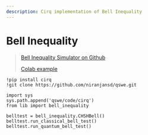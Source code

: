 ```yaml
---
description: Cirq implementation of Bell Inequality
---
```


# Bell Inequality

> [Bell Inequality Simulator on Github](lib/bell\_inequality.py)
>
> [Colab example](notebooks/Bell\_Inequality.ipynb)

```
!pip install cirq
!git clone https://github.com/niranjansd/qswe.git

import sys
sys.path.append('qswe/code/cirq')
from lib import bell_inequality

belltest = bell_inequality.CHSHBell()
belltest.run_classical_bell_test()
belltest.run_quantum_bell_test()
```
